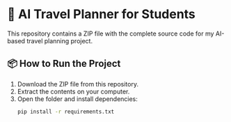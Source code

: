 
# 🧭 AI Travel Planner for Students

This repository contains a ZIP file with the complete source code for my AI-based travel planning project.

## 📦 How to Run the Project

1. Download the ZIP file from this repository.
2. Extract the contents on your computer.
3. Open the folder and install dependencies:
   ```bash
   pip install -r requirements.txt
